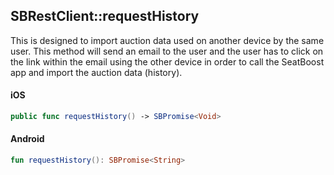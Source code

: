 ## SBRestClient::requestHistory

This is designed to import auction data used on another device by the same user. This method will send an email to the user and the user has to click on the link within the email using the other device in order to call the SeatBoost app and import the auction data (history).

<!-- tabs:start -->

#### **iOS**

```swift
public func requestHistory() -> SBPromise<Void>
```

#### **Android**

```kotlin
fun requestHistory(): SBPromise<String>
```

<!-- tabs:end -->